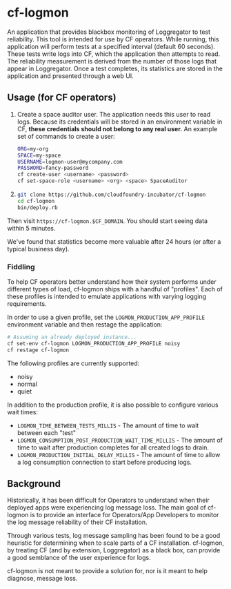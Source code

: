 # cf-logmon

An application that provides blackbox monitoring of Loggregator to test reliability. 
This tool is intended for use by CF operators.
While running, this application will perform tests at a specified interval (default 60 seconds). 
These tests write logs into CF, which the application then attempts to read.
The reliability measurement is derived from the number of those logs that appear in Loggregator.
Once a test completes, its statistics are stored in the application and presented through a web UI.

## Usage (for CF operators)

1. Create a space auditor user.
   The application needs this user to read logs.
   Because its credentials will be stored in an environment variable in CF, **these credentials should not belong to any real user.**
   An example set of commands to create a user:
   ```bash
   ORG=my-org
   SPACE=my-space
   USERNAME=logmon-user@mycompany.com
   PASSWORD=fancy-password
   cf create-user <username> <password>
   cf set-space-role <username> <org> <space> SpaceAuditor
   ```

1.  ```bash
    git clone https://github.com/cloudfoundry-incubator/cf-logmon
    cd cf-logmon
    bin/deploy.rb
    ```

Then visit `https://cf-logmon.$CF_DOMAIN`.
You should start seeing data within 5 minutes.

We've found that statistics become more valuable after 24 hours (or after a typical business day).

### Fiddling

To help CF operators better understand how their system performs under different types of load, 
    cf-logmon ships with a handful of "profiles".
Each of these profiles is intended to emulate applications with varying logging requirements.

In order to use a given profile, set the `LOGMON_PRODUCTION_APP_PROFILE` environment variable and then restage the application:

```bash
# Assuming an already deployed instance...
cf set-env cf-logmon LOGMON_PRODUCTION_APP_PROFILE noisy
cf restage cf-logmon
```

The following profiles are currently supported:

* noisy
* normal
* quiet

In addition to the production profile, it is also possible to configure various wait times:

* `LOGMON_TIME_BETWEEN_TESTS_MILLIS` -
  The amount of time to wait between each "test"
* `LOGMON_CONSUMPTION_POST_PRODUCTION_WAIT_TIME_MILLIS` -
  The amount of time to wait after production completes for all created logs to drain.
* `LOGMON_PRODUCTION_INITIAL_DELAY_MILLIS` -
  The amount of time to allow a log consumption connection to start before producing logs.

## Background

Historically, it has been difficult for Operators to understand when their deployed apps were experiencing log message loss.
The main goal of cf-logmon is to provide an interface for Operators/App Developers to monitor the log message reliability of their CF installation.

Through various tests, log message sampling has been found to be a good heuristic for determining when to scale parts of a CF installation.
cf-logmon, by treating CF (and by extension, Loggregator) as a black box, can provide a good semblance of the user experience for logs.

cf-logmon is not meant to provide a solution for, nor is it meant to help diagnose, message loss.
